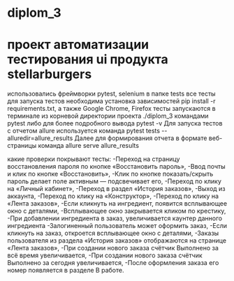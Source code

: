 # diplom_3
# проект автоматизации тестирования ui продукта stellarburgers
использовались фреймворки pytest, selenium
в папке tests все тесты
для запуска тестов необходима установка зависимостей pip install -r requirements.txt, а также Google Chrome, Firefox
тесты запускаются в терминале из корневой директории проекта  ./diplom_3 командами pytest 
либо для более подробного вывода pytest -v
Для запуска тестов с отчетом allure используется команда pytest tests --alluredir=allure_results
Далее для формирования отчета в формате веб-страницы команда allure serve allure_results 

какие проверки покрывают тесты:
-Переход на страницу восстановления пароля по кнопке «Восстановить пароль»,
-Ввод почты и клик по кнопке «Восстановить»,
-Клик по кнопке показать/скрыть пароль делает поле активным — подсвечивает его,
-Переход по клику на «Личный кабинет»,
-Переход в раздел «История заказов»,
-Выход из аккаунта,
-Переход по клику на «Конструктор»,
-Переход по клику на «Лента заказов»,
-Если кликнуть на ингредиент, появится всплывающее окно с деталями,
-Всплывающее окно закрывается кликом по крестику,
-При добавлении ингредиента в заказ, увеличивается каунтер данного ингредиента
-Залогиненный пользователь может оформить заказ,
-Если кликнуть на заказ, откроется всплывающее окно с деталями,
-Заказы пользователя из раздела «История заказов» отображаются на странице «Лента заказов»,
-При создании нового заказа счётчик Выполнено за всё время увеличивается,
-При создании нового заказа счётчик Выполнено за сегодня увеличивается,
-После оформления заказа его номер появляется в разделе В работе.